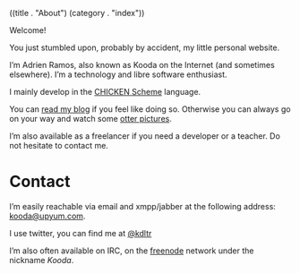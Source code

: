 ((title . "About")
 (category . "index"))

Welcome!

You just stumbled upon, probably by accident, my little personal
website.

I’m Adrien Ramos, also known as Kooda on the Internet (and sometimes
elsewhere). I’m a technology and libre software enthusiast.

I mainly develop in the [CHICKEN Scheme][chicken] language.

You can [read my blog][blog] if you feel like doing so. Otherwise you
can always go on your way and watch some [otter pictures][dailyotter].

I’m also available as a freelancer if you need a developer or a
teacher. Do not hesitate to contact me.


Contact
=======

I’m easily reachable via email and xmpp/jabber at the following
address: [kooda@upyum.com][mail].

I use twitter, you can find me at [@kdltr][kdltr]

I’m also often available on IRC, on the [freenode][freenode] network
under the nickname _Kooda_.

[chicken]:      http://call-cc.org
[blog]:         posts.xhtml
[dailyotter]:   http://dailyotter.org/
[mail]:         mailto:kooda@upyum.com
[kdltr]:        https://twitter.com/kdltr
[freenode]:     https://freenode.net/
